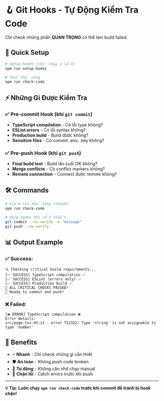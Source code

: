 # 🪝 Git Hooks - Tự Động Kiểm Tra Code

Chỉ check những phần **QUAN TRỌNG** có thể làm build failed.

## 🚀 **Quick Setup**

```bash
# Setup hooks (chỉ chạy 1 lần)
npm run setup-hooks

# Test thủ công
npm run check-code
```

## ⚡ **Những Gì Được Kiểm Tra**

### ✅ **Pre-commit Hook** (khi `git commit`)

- **TypeScript compilation** - Có lỗi type không?
- **ESLint errors** - Có lỗi syntax không?
- **Production build** - Build được không?
- **Sensitive files** - Có commit .env, .key không?

### ✅ **Pre-push Hook** (khi `git push`)

- **Final build test** - Build lần cuối OK không?
- **Merge conflicts** - Có conflict markers không?
- **Remote connection** - Connect được remote không?

## 🛠️ **Commands**

```bash
# Kiểm tra thủ công (nhanh)
npm run check-code

# Skip hooks khi cần thiết
git commit --no-verify -m "message"
git push --no-verify
```

## 📊 **Output Example**

### ✅ **Success:**

```
🔍 Checking critical build requirements...
[✅ SUCCESS] TypeScript compilation ✅
[✅ SUCCESS] ESLint (errors only) ✅
[✅ SUCCESS] Production build ✅
🎉 ALL CRITICAL CHECKS PASSED!
🚀 Ready to commit and push!
```

### ❌ **Failed:**

```
[❌ ERROR] TypeScript compilation ❌
Error details:
src/page.tsx:45:12 - error TS2322: Type 'string' is not assignable to type 'number'
```

## 🎯 **Benefits**

- ⚡ **Nhanh** - Chỉ check những gì cần thiết
- 🛡️ **An toàn** - Không push code broken
- 🤖 **Tự động** - Không cần nhớ chạy manual
- 🚫 **Chặn lỗi** - Catch errors trước khi push

---

**💡 Tip: Luôn chạy `npm run check-code` trước khi commit để tránh bị hook chặn!**
